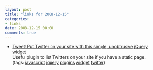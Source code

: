 ```yaml
---
layout: post
title: "links for 2008-12-15"
categories:
- links
date: 2008-12-15 00:00
comments: true
---
```


<ul class="delicious"><li>
                <div class="delicious-link"><a href="http://tweet.seaofclouds.com/">Tweet! Put Twitter on your site with this simple, unobtrusive jQuery widget</a></div>
                <div class="delicious-extended">Useful plugin to list Twitters on your site if you have a static page.</div>
                <div class="delicious-tags">(tags: <a href="http://delicious.com/bsag/javascript">javascript</a> <a href="http://delicious.com/bsag/jquery">jquery</a> <a href="http://delicious.com/bsag/plugins">plugins</a> <a href="http://delicious.com/bsag/widget">widget</a> <a href="http://delicious.com/bsag/twitter">twitter</a>)</div>
            </li></ul>



